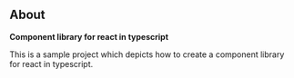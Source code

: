 ## About
**Component library for react in typescript**

This is a sample project which depicts how to create a component library for react in typescript.